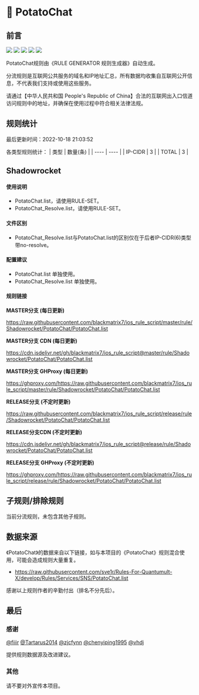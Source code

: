 # 🧸 PotatoChat

## 前言

![](https://shields.io/badge/-移除重复规则-ff69b4) ![](https://shields.io/badge/-DOMAIN与DOMAIN--SUFFIX合并-green) ![](https://shields.io/badge/-DOMAIN--SUFFIX间合并-critical) ![](https://shields.io/badge/-DOMAIN--SUFFIX与DOMAIN--KEYWORD合并-blue) ![](https://shields.io/badge/-IP--CIDR(6)合并-blueviolet) 

PotatoChat规则由《RULE GENERATOR 规则生成器》自动生成。

分流规则是互联网公共服务的域名和IP地址汇总，所有数据均收集自互联网公开信息，不代表我们支持或使用这些服务。

请通过【中华人民共和国 People's Republic of China】合法的互联网出入口信道访问规则中的地址，并确保在使用过程中符合相关法律法规。

## 规则统计

最后更新时间：2022-10-18 21:03:52

各类型规则统计：
| 类型 | 数量(条)  | 
| ---- | ----  |
| IP-CIDR | 3  | 
| TOTAL | 3  | 


## Shadowrocket 

#### 使用说明
- PotatoChat.list，请使用RULE-SET。
- PotatoChat_Resolve.list，请使用RULE-SET。

#### 文件区别
- PotatoChat_Resolve.list与PotatoChat.list的区别仅在于后者IP-CIDR(6)类型带no-resolve。

#### 配置建议
- PotatoChat.list 单独使用。
- PotatoChat_Resolve.list 单独使用。

#### 规则链接
**MASTER分支 (每日更新)**

https://raw.githubusercontent.com/blackmatrix7/ios_rule_script/master/rule/Shadowrocket/PotatoChat/PotatoChat.list

**MASTER分支 CDN (每日更新)**

https://cdn.jsdelivr.net/gh/blackmatrix7/ios_rule_script@master/rule/Shadowrocket/PotatoChat/PotatoChat.list

**MASTER分支 GHProxy (每日更新)**

https://ghproxy.com/https://raw.githubusercontent.com/blackmatrix7/ios_rule_script/master/rule/Shadowrocket/PotatoChat/PotatoChat.list

**RELEASE分支 (不定时更新)**

https://raw.githubusercontent.com/blackmatrix7/ios_rule_script/release/rule/Shadowrocket/PotatoChat/PotatoChat.list

**RELEASE分支CDN (不定时更新)**

https://cdn.jsdelivr.net/gh/blackmatrix7/ios_rule_script@release/rule/Shadowrocket/PotatoChat/PotatoChat.list

**RELEASE分支 GHProxy (不定时更新)**

https://ghproxy.com/https://raw.githubusercontent.com/blackmatrix7/ios_rule_script/release/rule/Shadowrocket/PotatoChat/PotatoChat.list

## 子规则/排除规则


当前分流规则，未包含其他子规则。

## 数据来源

《PotatoChat》的数据来自以下链接，如与本项目的《PotatoChat》规则混合使用，可能会造成规则大量重复。

- https://raw.githubusercontent.com/sve1r/Rules-For-Quantumult-X/develop/Rules/Services/SNS/PotatoChat.list


感谢以上规则作者的辛勤付出（排名不分先后）。

## 最后

### 感谢

[@fiiir](https://github.com/fiiir) [@Tartarus2014](https://github.com/Tartarus2014) [@zjcfynn](https://github.com/zjcfynn) [@chenyiping1995](https://github.com/chenyiping1995) [@vhdj](https://github.com/vhdj)

提供规则数据源及改进建议。

### 其他

请不要对外宣传本项目。